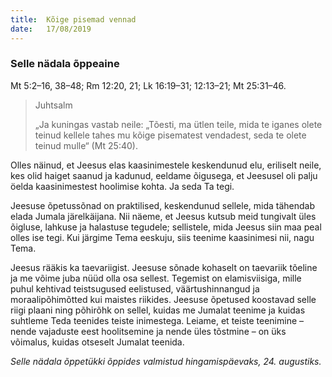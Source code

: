 ```yaml
---
title:  Kõige pisemad vennad
date:   17/08/2019
---
```


### Selle nädala õppeaine
Mt 5:2–16, 38–48; Rm 12:20, 21; Lk 16:19–31; 12:13–21; Mt 25:31–46.

> <p>Juhtsalm</p>
> „Ja kuningas vastab neile: „Tõesti, ma ütlen teile, mida te iganes olete teinud kellele tahes mu kõige pisematest vendadest, seda te olete teinud mulle“ (Mt 25:40).

Olles näinud, et Jeesus elas kaasinimestele keskendunud elu, eriliselt neile, kes olid haiget saanud ja kadunud, eeldame õigusega, et Jeesusel oli palju öelda kaasinimestest hoolimise kohta. Ja seda Ta tegi.

Jeesuse õpetussõnad on praktilised, keskendunud sellele, mida tähendab elada Jumala järelkäijana. Nii näeme, et Jeesus kutsub meid tungivalt üles õigluse, lahkuse ja halastuse tegudele; sellistele, mida Jeesus siin maa peal olles ise tegi. Kui järgime Tema eeskuju, siis teenime kaasinimesi nii, nagu Tema.

Jeesus rääkis ka taevariigist. Jeesuse sõnade kohaselt on taevariik tõeline ja me võime juba nüüd olla osa sellest. Tegemist on elamisviisiga, mille puhul kehtivad teistsugused eelistused, väärtushinnangud ja moraalipõhimõtted kui maistes riikides. Jeesuse õpetused koostavad selle riigi plaani ning põhirõhk on sellel, kuidas me Jumalat teenime ja kuidas suhtleme Teda teenides teiste inimestega. Leiame, et teiste teenimine – nende vajaduste eest hoolitsemine ja nende üles tõstmine – on üks võimalus, kuidas otseselt Jumalat teenida.

_Selle nädala õppetükki õppides valmistud hingamispäevaks, 24. augustiks._